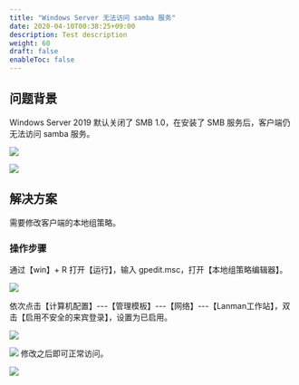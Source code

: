 ```yaml
---
title: "Windows Server 无法访问 samba 服务"
date: 2020-04-10T00:38:25+09:00
description: Test description
weight: 60
draft: false
enableToc: false
---
```



## 问题背景

Windows Server 2019 默认关闭了 SMB 1.0，在安装了 SMB 服务后，客户端仍无法访问 samba 服务。

![](../../../_images/win2019_use_samba_1.png)

![](../../../_images/win2019_use_samba_2.png)
## 解决方案

需要修改客户端的本地组策略。

### 操作步骤

通过【win】+ R 打开【运行】，输入 gpedit.msc，打开【本地组策略编辑器】。

![](../../../_images/win2019_use_samba_3.png)

依次点击【计算机配置】---【管理模板】---【网络】---【Lanman工作站】，双击【启用不安全的来宾登录】，设置为已启用。

![](../../../_images/win2019_use_samba_4.png)

![](../../../_images/win2019_use_samba_5.png)
修改之后即可正常访问。

![](../../../_images/win2019_use_samba_6.png)